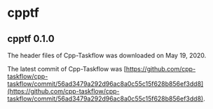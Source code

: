 # cpptf

## cpptf 0.1.0
The header files of Cpp-Taskflow was downloaded on May 19, 2020.

The latest commit of Cpp-Taskflow was [https://github.com/cpp-taskflow/cpp-taskflow/commit/56ad3479a292d96ac8a0c55c15f628b856ef3dd8](https://github.com/cpp-taskflow/cpp-taskflow/commit/56ad3479a292d96ac8a0c55c15f628b856ef3dd8).